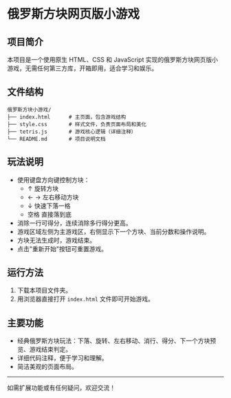 # 俄罗斯方块网页版小游戏

## 项目简介
本项目是一个使用原生 HTML、CSS 和 JavaScript 实现的俄罗斯方块网页版小游戏，无需任何第三方库，开箱即用，适合学习和娱乐。

## 文件结构
```
俄罗斯方块小游戏/
├── index.html      # 主页面，包含游戏结构
├── style.css       # 样式文件，负责页面布局和美化
├── tetris.js       # 游戏核心逻辑（详细注释）
└── README.md       # 项目说明文档
```

## 玩法说明
- 使用键盘方向键控制方块：
  - ↑ 旋转方块
  - ← → 左右移动方块
  - ↓ 快速下落一格
  - 空格 直接落到底
- 消除一行可得分，连续消除多行得分更高。
- 游戏区域左侧为主游戏区，右侧显示下一个方块、当前分数和操作说明。
- 方块无法生成时，游戏结束。
- 点击"重新开始"按钮可重置游戏。

## 运行方法
1. 下载本项目文件夹。
2. 用浏览器直接打开 `index.html` 文件即可开始游戏。

## 主要功能
- 经典俄罗斯方块玩法：下落、旋转、左右移动、消行、得分、下一个方块预览、游戏结束判定。
- 详细代码注释，便于学习和理解。
- 简洁美观的页面布局。

---
如需扩展功能或有任何疑问，欢迎交流！ 